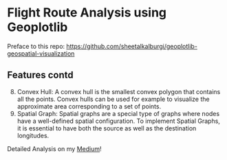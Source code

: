 # Flight Route Analysis using Geoplotlib
Preface to this repo: https://github.com/sheetalkalburgi/geoplotlib-geospatial-visualization

## Features contd
8. Convex Hull: A convex hull is the smallest convex polygon that contains all the points. Convex hulls can be used for example to visualize the approximate area corresponding to a set of points.
9. Spatial Graph: Spatial graphs are a special type of graphs where nodes have a well-defined spatial configuration. To implement Spatial Graphs, it is essential to have both the source as well as the destination longitudes.

Detailed Analysis on my [Medium]!

[Medium]:https://sheetalkalburgi.medium.com/
